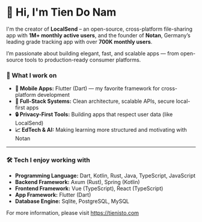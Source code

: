 # 👋 Hi, I'm Tien Do Nam

I'm the creator of **LocalSend** – an open-source, cross-platform file-sharing app with **1M+ monthly active users**, and the founder of **Notan**, Germany’s leading grade tracking app with over **700K monthly users**.

I’m passionate about building elegant, fast, and scalable apps — from open-source tools to production-ready consumer platforms.  

### 🧠 What I work on

- **📱 Mobile Apps:** Flutter (Dart) — my favorite framework for cross-platform development  
- **🧰 Full-Stack Systems:** Clean architecture, scalable APIs, secure local-first apps  
- **🔒 Privacy-First Tools:** Building apps that respect user data (like LocalSend)  
- **📈 EdTech & AI:** Making learning more structured and motivating with Notan

---

### 🛠️ Tech I enjoy working with

- **Programming Language:** Dart, Kotlin, Rust, Java, TypeScript, JavaScript
- **Backend Framework:** Axum (Rust), Spring (Kotlin)
- **Frontend Framework:** Vue (TypeScript), React (TypeScript)
- **App Framework:** Flutter (Dart)
- **Database Engine:** Sqlite, PostgreSQL, MySQL

For more information, please visit https://tienisto.com
